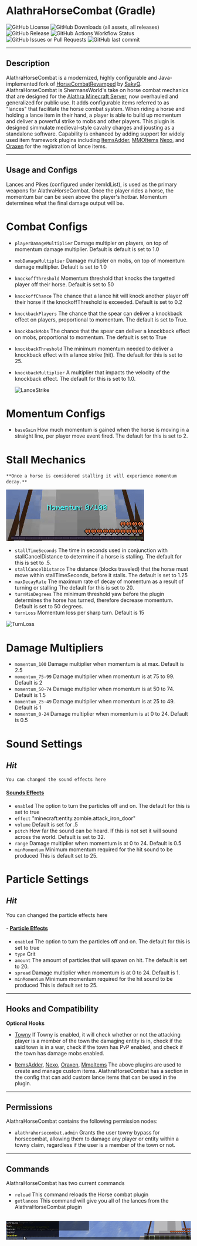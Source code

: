
<div style="align: center;">
<h1>AlathraHorseCombat (Gradle)</h1>
    <img alt="GitHub License" src="https://img.shields.io/github/license/Alathra/Template-Gradle-Plugin?style=for-the-badge&color=blue&labelColor=141417">
    <img alt="GitHub Downloads (all assets, all releases)" src="https://img.shields.io/github/downloads/Alathra/Template-Gradle-Plugin/total?style=for-the-badge&labelColor=141417">
    <img alt="GitHub Release" src="https://img.shields.io/github/v/release/Alathra/Template-Gradle-Plugin?include_prereleases&sort=semver&style=for-the-badge&label=LATEST%20VERSION&labelColor=141417">
    <img alt="GitHub Actions Workflow Status" src="https://img.shields.io/github/actions/workflow/status/Alathra/Template-Gradle-Plugin/ci.yml?style=for-the-badge&labelColor=141417">
    <img alt="GitHub Issues or Pull Requests" src="https://img.shields.io/github/issues/Alathra/Template-Gradle-Plugin?style=for-the-badge&labelColor=141417">
    <img alt="GitHub last commit" src="https://img.shields.io/github/last-commit/Alathra/Template-Gradle-Plugin?style=for-the-badge&labelColor=141417">
</div>

---

## Description

AlathraHorseCombat is a modernized, highly configurable and Java-implemented fork of [HorseCombatRevamped](https://github.com/SakyQr/HorsecombatRevamped?tab=AGPL-3.0-1-ov-file) by [SakyQ](https://github.com/SakyQr). AlathraHorseCombat is ShermansWorld's take on horse combat mechanics that are designed for the [Alathra Minecraft Server](https://alathra.com/), now overhauled and generalized for public use. It adds configurable items referred to as "lances" that facilitate the horse combat system. When riding a horse and holding a lance item in their hand, a player is able to build up momentum and deliver a powerful strike to mobs and other players. This plugin is designed simmulate medieval-style cavalry charges and jousting as a standalone software. Capability is enhanced by adding support for widely used item framework plugins including [ItemsAdder](https://itemsadder.devs.beer/), [MMOItems](https://gitlab.com/phoenix-dvpmt/mmoitems/-/wikis/home) [Nexo](https://docs.nexomc.com/), and [Oraxen](https://oraxen.com/) for the registration of lance items.

---

## Usage and Configs

Lances and Pikes (configured under itemIdList), is used as the primary weapons for AlathraHorseCombat. Once the player rides a horse, the momentum bar can be seen above the player's hotbar. Momentum determines what the final damage output will be.

# Combat Configs
- `playerDamageMultiplier` Damage multipler on players, on top of momentum damage multiplier.
    Default is default is set to 1.0
- `mobDamageMultiplier` Damage multipler on mobs, on top of momentum damage multiplier.
    Default is set to 1.0
- `knockoffThreshold` Momentum threshold that knocks the targetted player off their horse. 
    Default is set to 50
- `knockoffChance` The chance that a lance hit will knock another player off their horse if the knockoffThreshold is exceeded.
    Default is set to 0.2
- `knockbackPlayers` The chance that the spear can deliver a knockback effect on players, proportional to momentum.
    The default is set to True.
-  `knockbackMobs` The chance that the spear can deliver a knockback effect on mobs, proportional to momentum.
    The default is set to True
-   `knockbackThreshold` The minimum momentum needed to deliver a knockback effect with a lance strike (hit).
    The default for this is set to 25.
-   `knockbackMultiplier` A multiplier that impacts the velocity of the knockback effect.
    The default for this is set to 1.0.

    ![LanceStrike](https://github.com/Alathra/AlathraHorseCombat/blob/main/docs/assets/LanceStrike.gif "Lance Strike")

# Momentum Configs
- `baseGain` How much momentum is gained when the horse is moving in a straight line, per player move event fired. 
    The default for this is set to 2.

# Stall Mechanics
    **Once a horse is considered stalling it will experience momentum decay.**
![MomentumMechanic](https://github.com/Alathra/AlathraHorseCombat/blob/main/docs/assets/MomentumMechanic.gif "Momentum Mechanic")
- `stallTimeSeconds` The time in seconds used in conjunction with stallCancelDistance to determine if a horse is stalling. 
    The default for this is set to .5.
- `stallCancelDistance` The distance (blocks traveled) that the horse must move within stallTimeSeconds, before it stalls.
    The default is set to 1.25
- `maxDecayRate` The maximum rate of decay of momentum as a result of turning or stalling
 The default for this is set to 20.
- `turnMinDegrees` The minimum threshold yaw before the plugin determines the horse has turned, therefore decrease momentum.
    Default is set to 50 degrees.
- `turnLoss` Momentum loss per sharp turn.
    Default is 15
  
![TurnLoss](https://github.com/Alathra/AlathraHorseCombat/blob/main/docs/assets/TurnMomentumMechanic.gif "Turn Mechanic")

# Damage Multipliers
- `momentum_100` Damage multiplier when momentum is at max. Default is 2.5
- `momentum_75-99` Damage multiplier when momentum is at 75 to 99. Default is 2
- `momentum_50-74` Damage multiplier when momentum is at 50 to 74. Default is 1.5
- `momentum_25-49` Damage multiplier when momentum is at 25 to 49. Default is 1
- `momentum_0-24` Damage multiplier when momentum is at 0 to 24. Default is 0.5

# Sound Settings
## *Hit*
    You can changed the sound effects here 
#### [Sounds Effects](https://www.digminecraft.com/lists/sound_list_pc.php)
- `enabled` The option to turn the particles off and on.
    The default for this is set to true
- `effect` "minecraft:entity.zombie.attack_iron_door"
- `volume` Default is set for .5
- `pitch` How far the sound can be heard. If this is not set it will sound across the world.
    Default is set to 32.
- `range` Damage multiplier when momentum is at 0 to 24. 
    Default is 0.5
- `minMomentum` Minimum momentum required for the  hit sound to be produced
    This is default set to 25.

# Particle Settings

## *Hit*
You can changed the particle effects here 
#### - [Particle Effects]( https://hub.spigotmc.org/javadocs/spigot/org/bukkit/Particle.html)
- `enabled` The option to turn the particles off and on.
    The default for this is set to true
- `type` Crit
- `amount` The amount of particles that will spawn on hit. 
    The default is set to 20.
- `spread` Damage multiplier when momentum is at 0 to 24. 
    Default is 1.
- `minMomentum` Minimum momentum required for the  hit sound to be produced
    This is default set to 25.
---

## Hooks and Compatibility
**Optional Hooks**
- [Towny](https://github.com/TownyAdvanced/Towny)
  If Towny is enabled, it will check whether or not the attacking player is a member of the town the damaging entity is in, check if the said town is in a war, check if the town has PvP enabled, and check if the town has damage mobs enabled.

- [ItemsAdder](https://itemsadder.devs.beer/), [Nexo](https://docs.nexomc.com/), [Oraxen](https://oraxen.com/), [MmoItems](https://www.spigotmc.org/wiki/mmoitems-wiki/)
  The above plugins are used to create and manage custom items. AlathraHorseCombat has a section in the config that can add custom lance items that can be used in the plugin.


---

## Permissions

AlathraHorseCombat contains the following permission nodes:
- `alathrahorsecombat.admin` Grants the user towny bypass for horsecombat, allowing them to damage any player or entity within a towny claim, regardless if the user is a member of the town or not.

---

## Commands

AlathraHorseCombat has two current commands
- `reload` This command reloads the Horse combat plugin
- `getlances` This command will give you all of the lances from the AlathraHorseCombat plugin
  
![GetLanceCommand](https://github.com/Alathra/AlathraHorseCombat/blob/main/docs/assets/GetLancesCommand.gif "Get Lances Command")
---
